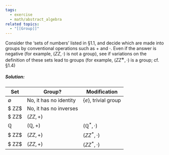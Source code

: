 ```yaml
---
tags:
  - exercise
  - math/abstract_algebra
related topics:
  - "[[Group]]"
---
```

Consider the ‘sets of numbers’ listed in §1.1, and decide which are made into groups by conventional operations such as $+$ and $\cdot$. Even if the answer is negative (for example, $( ZZ, \cdot)$ is not a group), see if variations on the definition of these sets lead to groups (for example, $( ZZ^∗ , \cdot)$ is a group; cf. §1.4)
##### Solution:

| Set | Group? | Modification |
| ------------ | ---------------------- | ----------------------- |
| $\emptyset$ | No, it has no identity | $\{e\}$, trivial group |
| $ ZZ$ | No, it has no inverses | |
| $ ZZ$ | $( ZZ,+)$ |                         |
| $\mathbb{Q}$ | $(\mathbb{Q},+)$ | $(\mathbb{Q}^*, \cdot)$ |
| $ ZZ$ | $( ZZ,+)$ | $( ZZ^*,\cdot)$ |
| $ ZZ$ | $( ZZ,+)$ | $( ZZ^*, \cdot)$ |
